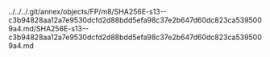 ../../../.git/annex/objects/FP/m8/SHA256E-s13--c3b94828aa12a7e9530dcfd2d88bdd5efa98c37e2b647d60dc823ca5395009a4.md/SHA256E-s13--c3b94828aa12a7e9530dcfd2d88bdd5efa98c37e2b647d60dc823ca5395009a4.md